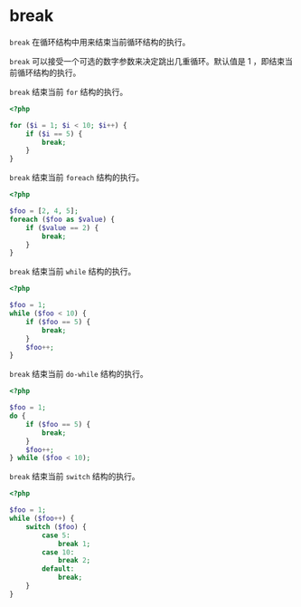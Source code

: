 # break

`break` 在循环结构中用来结束当前循环结构的执行。

`break` 可以接受一个可选的数字参数来决定跳出几重循环。默认值是 1 ，即结束当前循环结构的执行。

`break` 结束当前 `for` 结构的执行。

```php
<?php

for ($i = 1; $i < 10; $i++) {
    if ($i == 5) {
        break;
    }
}

```

`break` 结束当前 `foreach` 结构的执行。

```php
<?php

$foo = [2, 4, 5];
foreach ($foo as $value) {
    if ($value == 2) {
        break;
    }
}

```

`break` 结束当前 `while` 结构的执行。

```php
<?php

$foo = 1;
while ($foo < 10) {
    if ($foo == 5) {
        break;
    }
    $foo++;
}

```

`break` 结束当前 `do-while` 结构的执行。

```php
<?php

$foo = 1;
do {
    if ($foo == 5) {
        break;
    }
    $foo++;
} while ($foo < 10);

```

`break` 结束当前 `switch` 结构的执行。

```php
<?php

$foo = 1;
while ($foo++) {
    switch ($foo) {
        case 5:
            break 1;
        case 10:
            break 2;
        default:
            break;
    }
}

```

